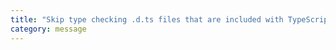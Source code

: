 ```yaml
---
title: "Skip type checking .d.ts files that are included with TypeScript."
category: message
---
```

